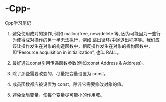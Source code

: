 # -Cpp-
Cpp学习笔记


1.	避免使用成对的操作, 例如 malloc/free, new/delete 等, 因为可能因为一些行为使得成对操作的另一半无法执行，例如 跳出循环/中途退出程序等。我们应该让操作发生在对象的构造函数中，相反操作发生在对象的析构函数中，即”Resource acquisition in initialization”, 也叫 RALL。

2.  最好通过const引用传递函数参数(例如:const Address & Address)。

3.  除了那些需要改变的，尽量把变量设置为 const。

4.  成员函数都应被设置为 const，除非它需要修改对象的值。

5.  避免全局变量，使每个变量尽可能小的作用域。
